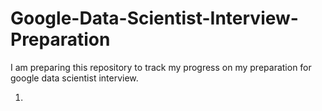 # Google-Data-Scientist-Interview-Preparation

I am preparing this repository to track my progress on my preparation for google data scientist interview.

1. 
